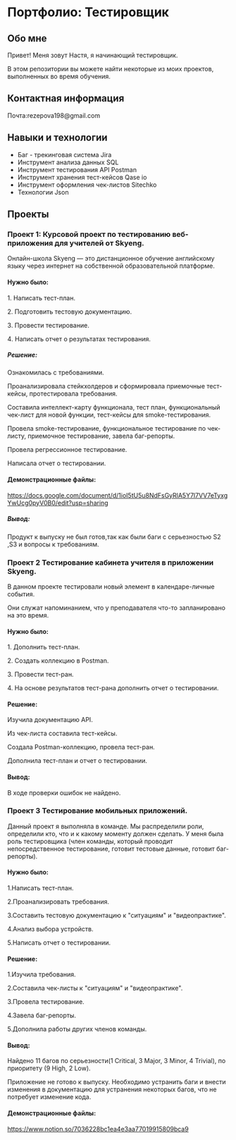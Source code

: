 # Портфолио: Тестировщик

## Обо мне
<p>Привет! Меня зовут Настя, я начинающий тестировщик.<p>
<p>В этом репозитории вы можете найти некоторые из моих проектов, выполненных во время обучения.<p>
  
## Контактная информация
<p>Почта:rezepova198@gmail.com<p>

  ## Навыки и технологии
- Баг - трекинговая система Jira
- Инструмент анализа данных SQL
- Инструмент тестирования API Postman
- Инструмент хранения тест-кейсов Qase io
- Инструмент оформления чек-листов Sitechko
- Технологии Json


## Проекты

### Проект 1: Курсовой проект по тестированию веб-приложения для учителей от Skyeng. 
<p>Онлайн-школа Skyeng — это дистанционное обучение английскому языку через интернет на собственной образовательной платформе.<p> 

  #### Нужно было:
<p>1️. Написать тест-план.<p>
<p>2️. Подготовить тестовую документацию.<p>
<p>3️. Провести тестирование.<p>
<p>4️. Написать отчет о результатах тестирования.<p>
  
##### Решение:
<p>Ознакомилась с требованиями.<p>
<p>Проанализировала стейкхолдеров и сформировала приемочные тест-кейсы, протестировала требования.<p>
<p>Составила интеллект-карту функционала, тест план,  функциональный чек-лист для новой функции, тест-кейсы для smoke-тестирования.<p>
<p>Провела smoke-тестирование, функциональное тестирование по чек-листу, приемочное тестирование, завела баг-репорты.<p>
<p>Провела регрессионное тестирование.<p>
<p>Написала отчет о тестировании.<p>

#### Демонстрационные файлы:
https://docs.google.com/document/d/1ioI5tU5u8NdFsGyRlA5Y7l7VV7eTyxgYwUcg0pyV0B0/edit?usp=sharing

##### Вывод:  
<p>Продукт к выпуску не был готов,так как были баги с серьезностью S2 ,S3 и вопросы к требованиям.<p>

### Проект 2 Тестирование кабинета учителя в приложении Skyeng.
<p>В данном проекте тестировали новый элемент в календаре-личные события.<p>
<p>Они служат напоминанием, что у преподавателя что-то запланировано на это время.<p>

  #### Нужно было:
<p>1. Дополнить тест-план.<p>
<p>2. Создать коллекцию в Postman.<p>
<p>3. Провести тест-ран.<p>
<p>4. На основе результатов тест-рана дополнить отчет о тестировании.<p>

#### Решение:
<p>Изучила документацию API.<p>
<p>Из чек-листа составила тест-кейсы.<p>
<p>Создала Postman-коллекцию, провела тест-ран.<p>
<p>Дополнила тест-план и отчет о тестировании.<p>

#### Вывод:
<p>В ходе проверки ошибок не найдено.<p>

### Проект 3 Тестирование мобильных приложений.
<p> Данный проект я выполняла в команде. Мы распределили роли, определили кто, что и к какому моменту должен сделать. У меня была роль тестировщика (член команды, который проводит непосредственное тестирование, готовит тестовые данные, готовит баг-репорты). <p>

 #### Нужно было:
<p> 1.Написать тест-план.<p>
<p> 2.Проанализировать требования.<p>
<p> 3.Составить тестовую документацию к "ситуациям" и "видеопрактике".<p>
<p> 4.Анализ выбора устройств.<p>
<p> 5.Написать отчет о тестировании.<p>

#### Решение:
<p> 1.Изучила требования.<p>
<p> 2.Составила чек-листы к "ситуациям" и "видеопрактике".<p>
<p> 3.Провела тестирование.<p>
<p> 4.Завела баг-репорты.<p>
<p> 5.Дополнила работы других членов команды.<p>

#### Вывод:
<p>Найдено 11 багов по серьезности(1 Critical, 3 Major, 3 Minor, 4 Trivial), по приоритету (9 High, 2 Low).<p>
<p>Приложение не готово к выпуску. Необходимо устранить баги и внести изменения в документацию для устранения некоторых багов, что не потребует изменение кода.<p>

#### Демонстрационные файлы:
https://www.notion.so/7036228bc1ea4e3aa77019915809bca9





































